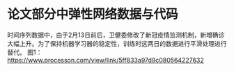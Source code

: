 # 论文部分中弹性网络数据与代码

时间序列数据中，由于2月13日前后，卫健委修改了新冠疫情监测机制，新增确诊大幅上升。为了保持机器学习器的稳定性，训练时这两日的数据进行平滑处理进行替代。
图1：https://www.processon.com/view/link/5ff833a97d9c080564227632
